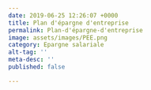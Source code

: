 ```yaml
---
date: 2019-06-25 12:26:07 +0000
title: Plan d'épargne d'entreprise
permalink: Plan-d'épargne-d'entreprise
image: assets/images/PEE.png
category: Epargne salariale
alt-tag: ''
meta-desc: ''
published: false

---
```

